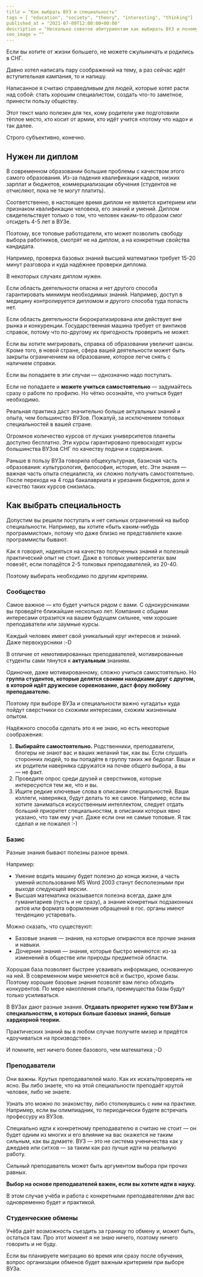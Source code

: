 ```yaml
---
title = "Как выбрать ВУЗ и специальность"
tags = [ "education", "society", "theory", "interesting", "thinking"]
published_at = "2021-07-09T12:00:00+00:00"
description = "Несколько советов абитуриентам как выбирать ВУЗ и почему его надо выбирать самостоятельно."
seo_image = ""
---
```


Если вы хотите от жизни большего, не можете сжульничать и родились в СНГ.

Давно хотел написать пару соображений на тему, а раз сейчас идёт вступительная кампания, то и напишу.

Написанное я считаю справедливым для людей, которые хотят расти над собой: стать хорошим специалистом, создать что-то заметное, принести пользу обществу.

Этот текст мало полезен для тех, кому родители уже подготовили тёплое место, кто косит от армии, кто идёт учится «потому что надо» и так далее.

Строго субъективно, конечно.

<!-- more -->

## Нужен ли диплом

В современном образовании большие проблемы с качеством этого самого образования. Из-за падения квалификации кадров, низких зарплат и бюджетов, коммерциализации обучения (студентов не отчисляют, пока не те могут платить).

Соответственно, в настоящее время диплом не является критерием или признаком квалификации человека, его знаний и умений. Диплом свидетельствует только о том, что человек каким-то образом смог отсидеть 4-5 лет в ВУЗе.

Поэтому, все топовые работодатели, кто может позволить свободу выбора работников, смотрят не на диплом, а на конкретные свойства кандидата.

Например, проверка базовых знаний высшей математики требует 15-20 минут разговора и куда надёжнее проверки диплома.

В некоторых случаях диплом нужен.

Если область деятельности опасна и нет другого способа гарантировать минимум необходимых знаний. Например, доступ в медицину контролируется дипломом и другого способа туда попасть нет.

Если область деятельности бюрократизирована или действует вне рынка и конкуренции. Государственная машина требует от винтиков справок, потому что по-другому их пригодность проверить не может.

Если вы хотите мигрировать, справка об образовании увеличит шансы. Кроме того, в новой стране, сфера вашей деятельности может быть закрыты ограничением на образование, которое легче снять с наличием справки.

Если вы попадаете в эти случаи — однозначно надо поступать.

Если не попадаете и **можете учиться самостоятельно** — задумайтесь сразу о работе по профилю. Но чётко осознайте, что учиться будет необходимо.

Реальная практика даст значительно больше актуальных знаний и опыта, чем большинство ВУЗов. Пожалуй, за исключением топовых специальностей в вашей стране.

Огромное количество курсов от лучших университетов планеты доступно бесплатно. Эти курсы гарантировано превосходят курсы большинства ВУЗов СНГ по качеству подачи и содержания.

Раньше в пользу ВУЗа говорила общекультурная, базисная часть образования: культурология, философия, история, etc. Эти знания — важная часть опыта специалиста, их сложно получать самостоятельно. После перехода на 4 года бакалавриата и урезания бюджетов, доля и качество таких курсов снизилась.

## Как выбрать специальность

Допустим вы решили поступать и нет сильных ограничений на выбор специальности. Например, вы хотите «быть каким-нибудь программистом», потому что даже близко не представляете какие программисты бывают.

Как я говорил, надеяться на качество полученных знаний и полезный практический опыт не стоит. Даже в топовых университетах вам повезёт, если попадётся 2-5 толковых преподавателей, из 20-40.

Поэтому выбирать необходимо по другим критериям.

### Сообщество

Самое важное — кто будет учиться рядом с вами. С однокурсниками вы проведёте ближайшие несколько лет. Компания с общими интересами отразится на вашем будущем сильнее, чем хорошие преподаватели или заумные курсы.

Каждый человек имеет свой уникальный круг интересов и знаний. Даже первокурсники :-D

В отличие от немотивированных преподавателей, мотивированные студенты сами тянутся к **актуальным** знаниям.

Одиночке, даже мотивированному, сложно учиться самостоятельно. Но **группа студентов, которые делятся своими находками друг с другом, в которой идёт дружеское соревнование, даст фору любому преподавателю.**

Поэтому при выборе ВУЗа и специальности важно «угадать» куда пойдут сверстники со схожими интересами, схожим жизненным опытом.

Надёжного способа сделать это я не знаю, но есть некоторые соображения:

1. **Выбирайте самостоятельно.** Родственники, преподаватели, блогеры не знают вас и ваших желаний так, как вы. Если слушать сторонних людей, то вы попадёте в группу таких же бедолаг. Ваши и их родители наверняка сдружатся на почве общего выбора, а вы — не факт.
2. Проведите опрос среди друзей и сверстников, которые интересуются тем же, что и вы.
3. Ищите редкие ключевые слова в описании специальностей. Ваши коллеги, наверняка, будут делать то же самое. Например, если вы хотите заниматься искусственным интеллектом, следует отдать больший приоритет специальностям, в описании которых явно указано, что там ему учат. Даже если они не самые топовые. Я так сделал и не пожалел :-)

### Базис

Разные знания бывают полезны разное время.

Например:

- Умение водить машину будет полезно до конца жизни, а часть умений использования MS Word 2003 станут бесполезными при выходе следующей версии.
- Высшая математика оказывается полезна всегда, даже для гуманитариев (пусть и не сразу), а знание конкретных подзаконных актов или формата оформления обращений в гос. органы имеют тенденцию устаревать.

Можно сказать, что существуют:

- Базовые знания — знания, на которые опираются все прочие знания и навыки.
- Дочерние знания — знания, которые быстро меняются: из-за изменений в обществе или природы предметной области.

Хорошая база позволяет быстрее усваивать информацию, основанную на ней. В современном мире меняется всё и быстро, кроме базы. Поэтому хорошие базовые знания позволят вам легко обходить конкурентов. По мере накопления опыта, преимущества базы будут только усиливаться.

В ВУЗах дают разные знания. **Отдавать приоритет нужно тем ВУЗам и специальностям, в которых больше базовых знаний, больше хардкорной теории.**

Практических знаний вы в любом случае получите мизер и придётся «доучиваться на производстве».

И помните, нет ничего более базового, чем математика ;-D

### Преподаватели

Они важны. Крутых преподавателей мало. Как их искать/проверять не ясно. Вы либо знаете, что на этой специальности преподаёт крутой человек, либо не знаете.

Узнать это можно по знакомству, либо столкнувшись с ним на практике. Например, если вы олимпиадник, то периодически будете встречать профессуру из ВУЗов.

Специально идти к конкретному преподавателю я считаю не стоит — он будет одним из многих и его влияние на вас окажется не таким сильным, как вы думаете. ВУЗ — это не система ученичества как у джедаев или ситхов — за таким как раз лучше идти на реальную работу.

Сильный преподаватель может быть аргументом выбора при прочих равных.

**Выбор на основе преподавателей важен, если вы хотите идти в науку.**

В этом случае учёба и работа с конкретными преподавателями для вас одновременно будет и практикой.

### Студенческие обмены

Учёба даёт возможность съездить за границу по обмену и, может быть, остаться там. Про этот момент я не знаю ничего, поэтому ничего говорить и не буду.

Если вы планируете миграцию во время или сразу после обучения, вопрос организации обменов будет важным критерием при выборе ВУЗа.
